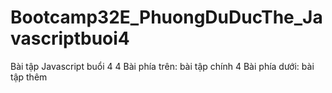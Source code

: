 # Bootcamp32E_PhuongDuDucThe_Javascriptbuoi4
Bài tập Javascript buổi 4
4 Bài phía trên: bài tập chính
4 Bài phía dưới: bài tập thêm
